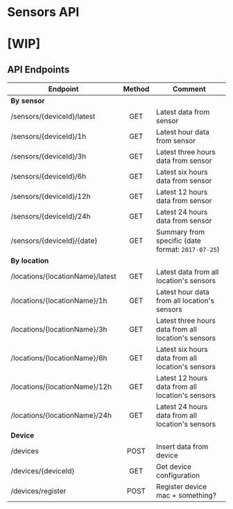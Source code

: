 # Sensors API

# [WIP]

## API Endpoints

| Endpoint | Method | Comment |
| ---| :---: | --- |
| **By sensor** |
| /sensors/{deviceId}/latest | GET | Latest data from sensor |
| /sensors/{deviceId}/1h | GET | Latest hour data from sensor |
| /sensors/{deviceId}/3h | GET | Latest three hours data from sensor |
| /sensors/{deviceId}/6h | GET | Latest six hours data from sensor |
| /sensors/{deviceId}/12h | GET | Latest 12 hours data from sensor |
| /sensors/{deviceId}/24h | GET | Latest 24 hours data from sensor |
| /sensors/{deviceId}/{date} | GET | Summary from specific (date format: `2017-07-25`) |
| **By location** |
| /locations/{locationName}/latest | GET | Latest data from all location's sensors |
| /locations/{locationName}/1h | GET | Latest hour data from all location's sensors |
| /locations/{locationName}/3h | GET | Latest three hours data from all location's sensors |
| /locations/{locationName}/6h | GET | Latest six hours data from all location's sensors |
| /locations/{locationName}/12h | GET | Latest 12 hours data from all location's sensors |
| /locations/{locationName}/24h | GET | Latest 24 hours data from  all location's sensors |
| **Device** |
| /devices | POST | Insert data from device |
| /devices/{deviceId} | GET | Get device configuration |
| /devices/register | POST | Register device mac + something? |

